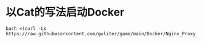 # 以Cat的写法启动Docker
```
bash <(curl -Ls https://raw.githubusercontent.com/guliter/game/main/Docker/Nginx_Proxy_Manager/cat_install.sh)
```

